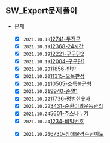 ## SW_Expert문제풀이

- 문제

  - [x] `2021.10.18`[12741-두전구](../../02.algorithmStudy/004.SW_Expert문제풀이/2021/10/1018/01.12741-두전구/2021.10.18_12741-두전구.md) 
  + [x] `2021.10.19`[12368-24시간](../../02.algorithmStudy/004.SW_Expert문제풀이/2021/10/1019/01.12368-24시간/2021.10.19_12368-24시간.md)
  - [x] `2021.10.19`[12221-구구단2](../../02.algorithmStudy/004.SW_Expert문제풀이/2021/10/1019/02.12221-구구단2/21.10.19_12221-구구단2.md)
  + [x] `2021.10.19`[12004-구구단1](../../02.algorithmStudy/004.SW_Expert문제풀이/2021/10/1019/03.12004-구구단1/2021.10.19_12004-구구단1.md)
  - [x] `2021.10.20`[11856-반반](../../02.algorithmStudy/004.SW_Expert문제풀이/2021/10/1020/01.11856-반반/2021.10.20_11856-반반.md)
  + [x] `2021.10.20`[11315-오목판정](../../02.algorithmStudy/004.SW_Expert문제풀이/2021/10/1020/02.11315-오목판정/21.10.20_11315-오목판정.md)
  - [x] `2021.10.21`[10505-소득불균형](../../02.algorithmStudy/004.SW_Expert문제풀이/2021/10/1021/01.10505-소득불균형/2021.10.21_10505-소득불균형.md)
  + [x] `2021.10.21`[9940-순열1](../../02.algorithmStudy/004.SW_Expert문제풀이/2021/10/1021/02.9940-순열1/2021.10.21_9940-순열1.md)
  - [x] `2021.10.22`[11736-평범한숫자](../../02.algorithmStudy/004.SW_Expert문제풀이/2021/10/1022/01.11736-평범한숫자/2021.10.22_11736-평범한숫자.md)
  + [x] `2021.10.22`[3431-준환이의운동관리](../../02.algorithmStudy/004.SW_Expert문제풀이/2021/10/1022/02.3431-준환이의운동관리/2021.10.22_3431-준환이의운동관리.md)
  - [x] `2021.10.24`[5601-쥬스나누기](../../02.algorithmStudy/004.SW_Expert문제풀이/2021/10/1024/01.5601-쥬스나누기/21.10.24_5601-쥬스나누기.md)
  + [x] `2021.10.24`[1234-비밀번호](../../02.algorithmStudy/004.SW_Expert문제풀이/2021/10/1024/02.1234-비밀번호/2021.10.24_1234-비밀번호.md)
  - [x] `2021.10.26`[6730-장애물경주난이도](../../02.algorithmStudy/004.SW_Expert문제풀이/2021/10/1026/01.6730-장애물경주난이도/2021.10.26_6730-장애물경주난이도.md)

